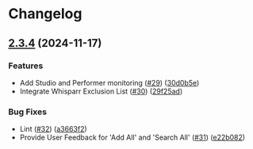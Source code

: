 # Changelog

## [2.3.4](https://github.com/enymawse/stasharr/compare/v2.3.3...v2.3.4) (2024-11-17)


### Features

* Add Studio and Performer monitoring ([#29](https://github.com/enymawse/stasharr/issues/29)) ([30d0b5e](https://github.com/enymawse/stasharr/commit/30d0b5eaa0bdbf0f975d0655e168c85b768046d1))
* Integrate Whisparr Exclusion List ([#30](https://github.com/enymawse/stasharr/issues/30)) ([29f25ad](https://github.com/enymawse/stasharr/commit/29f25adf95d768668c2fea08f772027f5bad7da0))


### Bug Fixes

* Lint ([#32](https://github.com/enymawse/stasharr/issues/32)) ([a3663f2](https://github.com/enymawse/stasharr/commit/a3663f26e4b46a36b8389c900b2b717e6cff8354))
* Provide User Feedback for 'Add All' and 'Search All' ([#31](https://github.com/enymawse/stasharr/issues/31)) ([e22b082](https://github.com/enymawse/stasharr/commit/e22b082a8b08f3d614700189ca565b1aa45ee18c))
